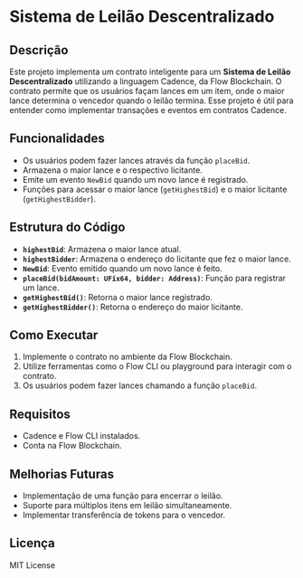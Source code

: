 # Sistema de Leilão Descentralizado

## Descrição
Este projeto implementa um contrato inteligente para um **Sistema de Leilão Descentralizado** utilizando a linguagem Cadence, da Flow Blockchain. O contrato permite que os usuários façam lances em um item, onde o maior lance determina o vencedor quando o leilão termina. Esse projeto é útil para entender como implementar transações e eventos em contratos Cadence.

## Funcionalidades
- Os usuários podem fazer lances através da função `placeBid`.
- Armazena o maior lance e o respectivo licitante.
- Emite um evento `NewBid` quando um novo lance é registrado.
- Funções para acessar o maior lance (`getHighestBid`) e o maior licitante (`getHighestBidder`).

## Estrutura do Código
- **`highestBid`**: Armazena o maior lance atual.
- **`highestBidder`**: Armazena o endereço do licitante que fez o maior lance.
- **`NewBid`**: Evento emitido quando um novo lance é feito.
- **`placeBid(bidAmount: UFix64, bidder: Address)`**: Função para registrar um lance.
- **`getHighestBid()`**: Retorna o maior lance registrado.
- **`getHighestBidder()`**: Retorna o endereço do maior licitante.

## Como Executar
1. Implemente o contrato no ambiente da Flow Blockchain.
2. Utilize ferramentas como o Flow CLI ou playground para interagir com o contrato.
3. Os usuários podem fazer lances chamando a função `placeBid`.

## Requisitos
- Cadence e Flow CLI instalados.
- Conta na Flow Blockchain.

## Melhorias Futuras
- Implementação de uma função para encerrar o leilão.
- Suporte para múltiplos itens em leilão simultaneamente.
- Implementar transferência de tokens para o vencedor.

## Licença
MIT License